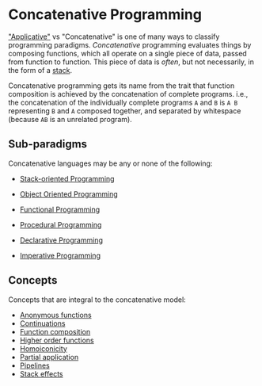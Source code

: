 # Concatenative Programming

["Applicative"](./Applicative.md) vs "Concatenative" is one of many ways to classify programming paradigms. _Concatenative_ programming evaluates things by composing functions, which all operate on a single piece of data, passed from function to function. This piece of data is _often_, but not necessarily, in the form of a [stack](./stack-oriented.md).

Concatenative programming gets its name from the trait that function composition is achieved by the concatenation of complete programs. i.e., the concatenation of the individually complete programs `A` and `B` is `A B` representing `B` and `A` composed together, and separated by whitespace (because `AB` is an unrelated program).

## Sub-paradigms

Concatenative languages may be any or none of the following:

- [Stack-oriented Programming](./stack-oriented.md)

- [Object Oriented Programming](./object-oriented.md)


- [Functional Programming](./functional.md)
- [Procedural Programming](./procedural.md)


- [Declarative Programming](./declarative.md)
- [Imperative Programming](./imperative.md)

## Concepts

Concepts that are integral to the concatenative model:

- [Anonymous functions](../concepts/anonymous_functions.md)
- [Continuations](../concepts/continuations.md)
- [Function composition](../concepts/function_composition.md)
- [Higher order functions](../concepts/higher_order_functions.md)
- [Homoiconicity](../concepts/homoiconicity.md)
- [Partial application](../concepts/partial_application.md)
- [Pipelines](../concepts/pipelines.md)
- [Stack effects](../concepts/stack_effects.md)
